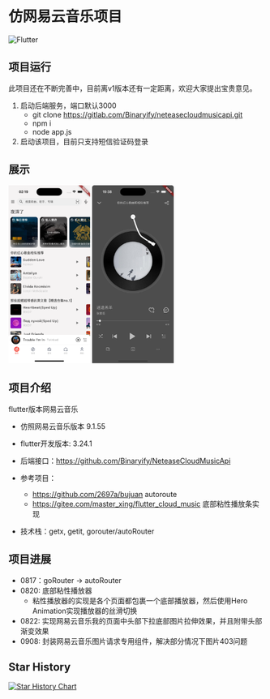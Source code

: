 # 仿网易云音乐项目

![Flutter](https://img.shields.io/badge/flutter-v3.24.1-blue)

## 项目运行

此项目还在不断完善中，目前离v1版本还有一定距离，欢迎大家提出宝贵意见。

1. 启动后端服务，端口默认3000
   - git clone https://gitlab.com/Binaryify/neteasecloudmusicapi.git
   - npm i
   - node app.js 
2. 启动该项目，目前只支持短信验证码登录

## 展示

<img src="showcase/show_home.png" width="32%">
<img src="showcase/show_player.png" width="32%">

## 项目介绍

flutter版本网易云音乐

- 仿照网易云音乐版本 9.1.55

- flutter开发版本: 3.24.1

- 后端接口：https://github.com/Binaryify/NeteaseCloudMusicApi

- 参考项目：
    - https://github.com/2697a/bujuan autoroute
    - https://gitee.com/master_xing/flutter_cloud_music 底部粘性播放条实现

- 技术栈：getx, getit, gorouter/autoRouter

## 项目进展

- 0817：goRouter -> autoRouter
- 0820: 底部粘性播放器
    - 粘性播放器的实现是各个页面都包裹一个底部播放器，然后使用Hero Animation实现播放器的丝滑切换
- 0822: 实现网易云音乐我的页面中头部下拉底部图片拉伸效果，并且附带头部渐变效果
- 0908: 封装网易云音乐图片请求专用组件，解决部分情况下图片403问题

## Star History

[![Star History Chart](https://api.star-history.com/svg?repos=Hao-yiwen/netease_cloud_music_app&type=Date)](https://star-history.com/#Hao-yiwen/netease_cloud_music_app)